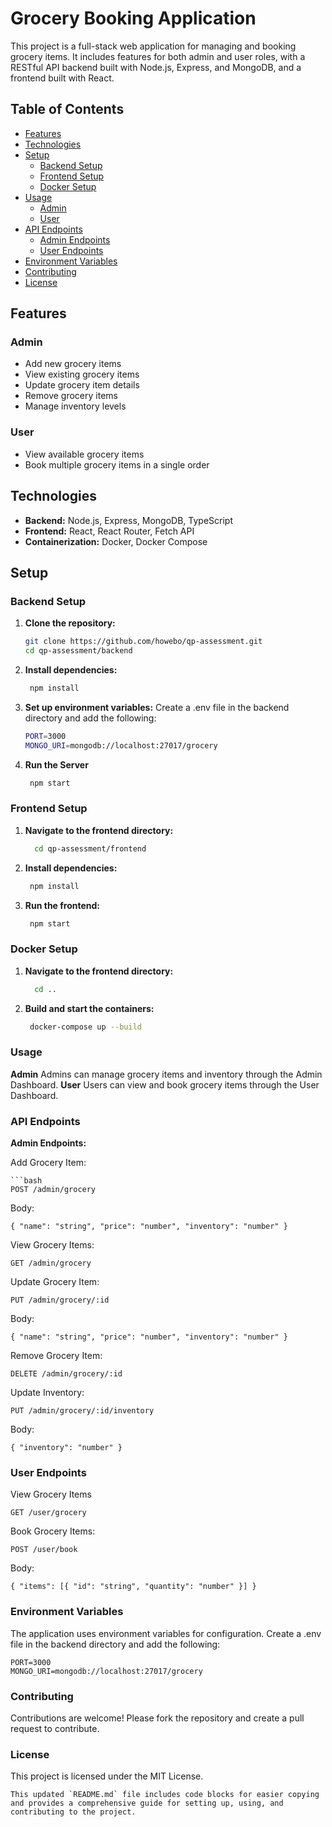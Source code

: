 # Grocery Booking Application

This project is a full-stack web application for managing and booking grocery items. It includes features for both admin and user roles, with a RESTful API backend built with Node.js, Express, and MongoDB, and a frontend built with React.

## Table of Contents

- [Features](#features)
- [Technologies](#technologies)
- [Setup](#setup)
  - [Backend Setup](#backend-setup)
  - [Frontend Setup](#frontend-setup)
  - [Docker Setup](#docker-setup)
- [Usage](#usage)
  - [Admin](#admin)
  - [User](#user)
- [API Endpoints](#api-endpoints)
  - [Admin Endpoints](#admin-endpoints)
  - [User Endpoints](#user-endpoints)
- [Environment Variables](#environment-variables)
- [Contributing](#contributing)
- [License](#license)

## Features

### Admin
- Add new grocery items
- View existing grocery items
- Update grocery item details
- Remove grocery items
- Manage inventory levels

### User
- View available grocery items
- Book multiple grocery items in a single order

## Technologies

- **Backend:** Node.js, Express, MongoDB, TypeScript
- **Frontend:** React, React Router, Fetch API
- **Containerization:** Docker, Docker Compose

## Setup

### Backend Setup

1. **Clone the repository:**
   ```bash
   git clone https://github.com/howebo/qp-assessment.git
   cd qp-assessment/backend

2. **Install dependencies:**
   ```bash
    npm install
3.  **Set up environment variables:**
     Create a .env file in the backend directory and add the following:
      ```bash
      PORT=3000
      MONGO_URI=mongodb://localhost:27017/grocery
4. **Run the Server**
   ```bash 
    npm start

### Frontend Setup

1. **Navigate to the frontend directory:**
    ```bash
      cd qp-assessment/frontend
2. **Install dependencies:**
   ```bash
    npm install
3. **Run the frontend:**
   ```bash
    npm start

### Docker Setup
 1. **Navigate to the frontend directory:**
    ```bash
      cd ..
2. **Build and start the containers:**
   ```bash
    docker-compose up --build

### Usage
  **Admin**
    Admins can manage grocery items and inventory through the Admin Dashboard.
  **User**
    Users can view and book grocery items through the User Dashboard.



### API Endpoints
**Admin Endpoints:**
  
  Add Grocery Item:

    ```bash
    POST /admin/grocery
Body:

    { "name": "string", "price": "number", "inventory": "number" }

View Grocery Items:

    GET /admin/grocery

Update Grocery Item:

    PUT /admin/grocery/:id

Body:

    { "name": "string", "price": "number", "inventory": "number" }

Remove Grocery Item:

    DELETE /admin/grocery/:id

Update Inventory:

    PUT /admin/grocery/:id/inventory

Body:

    { "inventory": "number" }

### User Endpoints
 
View Grocery Items

    GET /user/grocery
    
Book Grocery Items:

    POST /user/book

Body:

    { "items": [{ "id": "string", "quantity": "number" }] }

### Environment Variables
  
  The application uses environment variables for configuration. Create a .env file in the backend directory and add the following:

    PORT=3000
    MONGO_URI=mongodb://localhost:27017/grocery

### Contributing
  
  Contributions are welcome! Please fork the repository and create a pull request to contribute.

### License
  
  This project is licensed under the MIT License.

    This updated `README.md` file includes code blocks for easier copying and provides a comprehensive guide for setting up, using, and contributing to the project.





